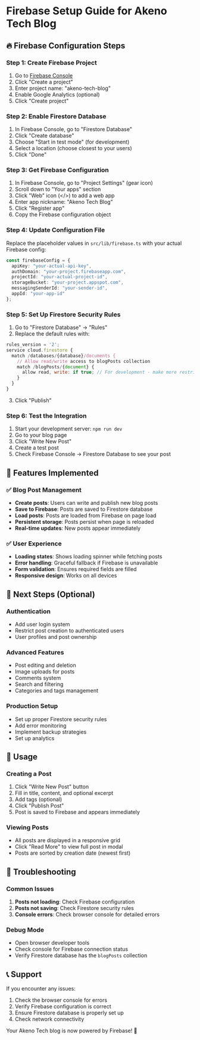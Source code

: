 # Firebase Setup Guide for Akeno Tech Blog

## 🔥 Firebase Configuration Steps

### Step 1: Create Firebase Project
1. Go to [Firebase Console](https://console.firebase.google.com/)
2. Click "Create a project"
3. Enter project name: "akeno-tech-blog"
4. Enable Google Analytics (optional)
5. Click "Create project"

### Step 2: Enable Firestore Database
1. In Firebase Console, go to "Firestore Database"
2. Click "Create database"
3. Choose "Start in test mode" (for development)
4. Select a location (choose closest to your users)
5. Click "Done"

### Step 3: Get Firebase Configuration
1. In Firebase Console, go to "Project Settings" (gear icon)
2. Scroll down to "Your apps" section
3. Click "Web" icon (</>) to add a web app
4. Enter app nickname: "Akeno Tech Blog"
5. Click "Register app"
6. Copy the Firebase configuration object

### Step 4: Update Configuration File
Replace the placeholder values in `src/lib/firebase.ts` with your actual Firebase config:

```typescript
const firebaseConfig = {
  apiKey: "your-actual-api-key",
  authDomain: "your-project.firebaseapp.com",
  projectId: "your-actual-project-id",
  storageBucket: "your-project.appspot.com",
  messagingSenderId: "your-sender-id",
  appId: "your-app-id"
};
```

### Step 5: Set Up Firestore Security Rules
1. Go to "Firestore Database" → "Rules"
2. Replace the default rules with:

```javascript
rules_version = '2';
service cloud.firestore {
  match /databases/{database}/documents {
    // Allow read/write access to blogPosts collection
    match /blogPosts/{document} {
      allow read, write: if true; // For development - make more restrictive for production
    }
  }
}
```

3. Click "Publish"

### Step 6: Test the Integration
1. Start your development server: `npm run dev`
2. Go to your blog page
3. Click "Write New Post"
4. Create a test post
5. Check Firebase Console → Firestore Database to see your post

## 🎯 Features Implemented

### ✅ Blog Post Management
- **Create posts**: Users can write and publish new blog posts
- **Save to Firebase**: Posts are saved to Firestore database
- **Load posts**: Posts are loaded from Firebase on page load
- **Persistent storage**: Posts persist when page is reloaded
- **Real-time updates**: New posts appear immediately

### ✅ User Experience
- **Loading states**: Shows loading spinner while fetching posts
- **Error handling**: Graceful fallback if Firebase is unavailable
- **Form validation**: Ensures required fields are filled
- **Responsive design**: Works on all devices

## 🚀 Next Steps (Optional)

### Authentication
- Add user login system
- Restrict post creation to authenticated users
- User profiles and post ownership

### Advanced Features
- Post editing and deletion
- Image uploads for posts
- Comments system
- Search and filtering
- Categories and tags management

### Production Setup
- Set up proper Firestore security rules
- Add error monitoring
- Implement backup strategies
- Set up analytics

## 📝 Usage

### Creating a Post
1. Click "Write New Post" button
2. Fill in title, content, and optional excerpt
3. Add tags (optional)
4. Click "Publish Post"
5. Post is saved to Firebase and appears immediately

### Viewing Posts
- All posts are displayed in a responsive grid
- Click "Read More" to view full post in modal
- Posts are sorted by creation date (newest first)

## 🔧 Troubleshooting

### Common Issues
1. **Posts not loading**: Check Firebase configuration
2. **Posts not saving**: Check Firestore security rules
3. **Console errors**: Check browser console for detailed errors

### Debug Mode
- Open browser developer tools
- Check console for Firebase connection status
- Verify Firestore database has the `blogPosts` collection

## 📞 Support

If you encounter any issues:
1. Check the browser console for errors
2. Verify Firebase configuration is correct
3. Ensure Firestore database is properly set up
4. Check network connectivity

Your Akeno Tech blog is now powered by Firebase! 🎉


















